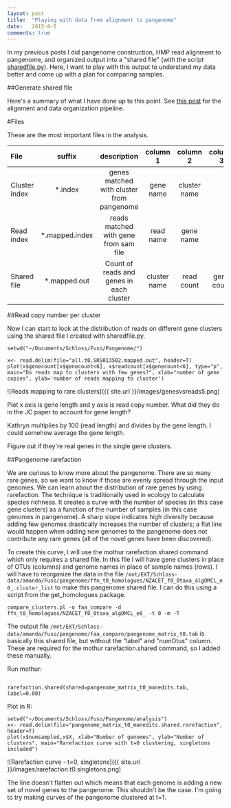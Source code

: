 ```yaml
---
layout: post
title:  "Playing with data from alignment to pangenome"
date:   2015-8-5
comments: true
---
```


In my previous posts I did pangenome construction, HMP read alignment to pangenome, and organized output into a "shared file" (with the script [sharedfile.py](https://github.com/agelmore/Pangenome/blob/master/sharedfile.py)). Here, I want to play with this output to understand my data better and come up with a plan for comparing samples.

##Generate shared file

Here's a summary of what I have done up to this point. See [this post](http://agelmore.github.io/2015/07/08/Start-alignment.html) for the alignment and data organization pipeline. 

#Files

These are the most important files in the analysis.

File | suffix | description | column 1 | column 2 | column 3
:---------------|:--------:|:--------:|:--------:|:--------:|:--------:
Cluster index | *.index | genes matched with cluster from pangenome | gene name | cluster name 
Read index | *.mapped.index | reads matched with gene from sam file | read name | gene name 
Shared file | *.mapped.out | Count of reads and genes in each cluster | cluster name | read count | gene count 




##Read copy number per cluster

Now I can start to look at the distribution of reads on different gene clusters using the shared file I created with sharedfile.py. 

~~~~
setwd("~/Documents/Schloss/Fuso/Pangenome/")

x<- read.delim(file="all.t0.SRS013502.mapped.out", header=T)
plot(x$genecount[x$genecount<6], x$readcount[x$genecount<6], type="p", main="Do reads map to clusters with few genes?", xlab="number of gene copies", ylab='number of reads mapping to cluster')
~~~~ 

![Reads mapping to rare clusters]({{ site.url }}/images/genesvsreads5.png)

Plot x axis is gene length and y axis is read copy number. What did they do in the JC paper to account for gene length?

Kathryn multiplies by 100 (read length) and divides by the gene length. I could somehow average the gene length.

Figure out if they're real genes in the single gene clusters.

##Pangenome rarefaction

We are curious to know more about the pangenome. There are so many rare genes, so we want to know if those are evenly spread through the input genomes. We can learn about the distribution of rare genes by using rarefaction. The technique is traditionally used in ecology to calculate species richness. It creates a curve with the number of species (in this case gene clusters) as a function of the number of samples (in this case genomes in pangenome). A sharp slope indicates high diversity because adding few genomes drastically increases the number of clusters; a flat line would happen when adding new genomes to the pangenome does not contribute any rare genes (all of the novel genes have been discovered).

To create this curve, I will use the mothur rarefaction.shared command which only requires a shared file. In this file I will have gene clusters in place of OTUs (columns) and genome names in place of sample names (rows). I will have to reorganize the data in the file `/mnt/EXT/Schloss-data/amanda/Fuso/pangenome/ffn_t0_homologues/NZACET_f0_0taxa_algOMCL_e0_.cluster_list` to make this pangenome shared file. I can do this using a script from the get_homologues package.

~~~~
compare_clusters.pl -o faa_compare -d ffn_t0_homologues/NZACET_f0_0taxa_algOMCL_e0_ -t 0 -m -T
~~~~

The output file `/mnt/EXT/Schloss-data/amanda/Fuso/pangenome/faa_compare/pangenome_matrix_t0.tab` is basically this shared file, but without the "label" and "numOtus" column. These are required for the mothur rarefaction.shared command, so I added these manually.

Run mothur:
~~~~

rarefaction.shared(shared=pangenome_matrix_t0_manedits.tab, label=0.00)
~~~~

Plot in R:

~~~~
setwd("~/Documents/Schloss/Fuso/Pangenome/analysis")
x<- read.delim(file="pangenome_matrix_t0_manedits.shared.rarefaction", header=T)
plot(x$numsampled,x$X, xlab="Number of genomes", ylab="Number of clusters", main="Rarefaction curve with t=0 clustering, singletons included")
~~~~

![Rarefaction curve - t=0, singletons]({{ site.url }}/images/rarefaction.t0.singletons.png)

The line doesn't flatten out which means that each genome is adding a new set of novel genes to the pangenome. This shouldn't be the case. I'm going to try making curves of the pangenome clustered at t=1.





